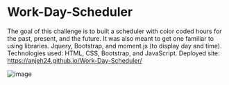 # Work-Day-Scheduler
The goal of this challenge is to built a scheduler with color coded hours for the past, present, and the future. It was also meant to get one familiar to using libraries. Jquery, Bootstrap, and moment.js (to display day and time).
Technologies used: HTML, CSS, Bootstrap, and JavaScript.
Deployed site: https://anjeh24.github.io/Work-Day-Scheduler/

![image](https://user-images.githubusercontent.com/82301113/120307503-11421a00-c2a1-11eb-9555-51230b57f04e.png)
